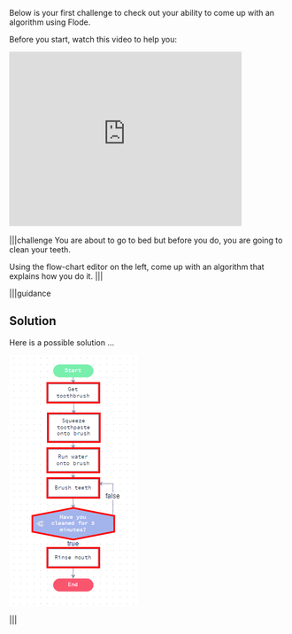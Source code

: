 Below is your first challenge to check out your ability to come up with an algorithm using Flode.

Before you start, watch this video to help you:
<iframe width="420" height="315" src="https://www.youtube.com/embed/JV3PeDNutZs" frameborder="0" allowfullscreen></iframe>

|||challenge
You are about to go to bed but before you do, you are going to clean your teeth. 

Using the flow-chart editor on the left, come up with an algorithm that explains how you do it.
|||

|||guidance
## Solution
Here is a possible solution ...

![](.guides/img/solution1.png)

|||